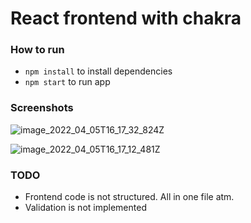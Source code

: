 # React frontend with chakra

### How to run
- `npm install` to install dependencies
- `npm start` to run app

### Screenshots

![image_2022_04_05T16_17_32_824Z](https://user-images.githubusercontent.com/2999986/161799726-2a7bbafe-8b8f-4df7-832c-37b28076dbd6.png)

![image_2022_04_05T16_17_12_481Z](https://user-images.githubusercontent.com/2999986/161799743-116be1f9-cc1d-4d92-a2f0-abc93cbd549b.png)


### TODO
- Frontend code is not structured. All in one file atm.
- Validation is not implemented
